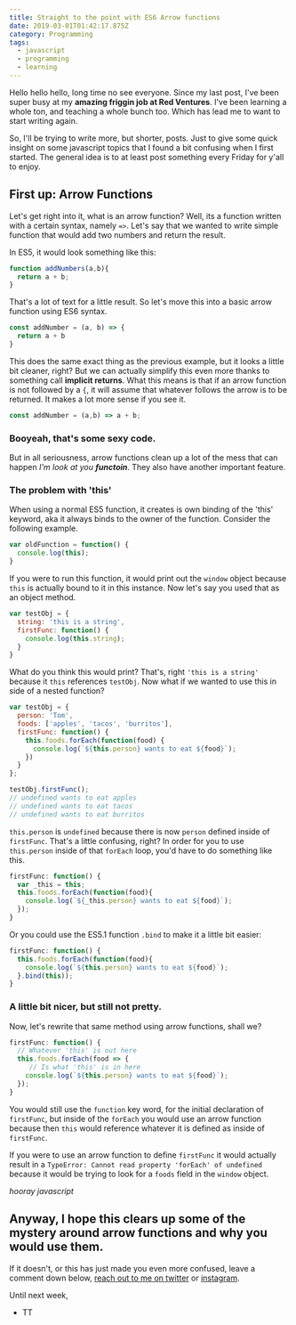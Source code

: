 ```yaml
---
title: Straight to the point with ES6 Arrow functions
date: 2019-03-01T01:42:17.875Z
category: Programming
tags:
  - javascript
  - programming
  - learning
---
```

Hello hello hello, long time no see everyone.  Since my last post, I've been super busy at my **amazing friggin job at Red Ventures**.  I've been learning a whole ton, and teaching a whole bunch too. Which has lead me to want to start writing again.

So, I'll be trying to write more, but shorter, posts. Just to give some quick insight on some javascript topics that I found a bit confusing when I first started. The general idea is to at least post something every Friday for y'all to enjoy.

## First up: Arrow Functions

Let's get right into it, what is an arrow function? Well, its a function written with a certain syntax, namely `=>`.  Let's say that we wanted to write simple function that would add two numbers and return the result.

In ES5, it would look something like this:
```javascript
function addNumbers(a,b){
  return a + b;
}
```
That's a lot of text for a little result. So let's move this into a basic arrow function using ES6 syntax.

```javascript
const addNumber = (a, b) => {
  return a + b
}
```
This does the same exact thing as the previous example, but it looks a little bit cleaner, right?  But we can actually simplify this even more thanks to something call **implicit returns**. What this means is that if an arrow function is not followed by a `{`, it will assume that whatever follows the arrow is to be returned.  It makes a lot more sense if you see it.

```javascript
const addNumber = (a,b) => a + b;
```
### Booyeah, that's some sexy code.

But in all seriousness, arrow functions clean up a lot of the mess that can happen *I'm look at you __functoin__*.  They also have another important feature.

### The problem with 'this'

When using a normal ES5 function, it creates is own binding of the 'this' keyword, aka it always binds to the owner of the function. Consider the following example.

```javascript
var oldFunction = function() {
  console.log(this);
}
```

If you were to run this function, it would print out the `window` object because `this` is actually bound to it in this instance. Now let's say you used that as an object method.

```javascript
var testObj = {
  string: 'this is a string',
  firstFunc: function() {
    console.log(this.string);
  }
}
```

What do you think this would print? That's, right `'this is a string'` because it `this` references `testObj`.  Now what if we wanted to use this in side of a nested function?

```javascript
var testObj = {  
  person: 'Tom',  
  foods: ['apples', 'tacos', 'burritos'],  
  firstFunc: function() {    
    this.foods.forEach(function(food) {      
      console.log(`${this.person} wants to eat ${food}`);    
    })
  }
};

testObj.firstFunc();
// undefined wants to eat apples
// undefined wants to eat tacos
// undefined wants to eat burritos
```

`this.person` is `undefined` because there is now `person` defined inside of `firstFunc`. That's a little confusing, right? In order for you to use `this.person` inside of that `forEach` loop, you'd have to do something like this.

```javascript
firstFunc: function() {
  var _this = this;
  this.foods.forEach(function(food){
    console.log(`${_this.person} wants to eat ${food}`);
  });
}
```

Or you could use the ES5.1 function `.bind` to make it a little bit easier:

```javascript
firstFunc: function() {
  this.foods.forEach(function(food){
    console.log(`${this.person} wants to eat ${food}`);
  }.bind(this));
}
```
### A little bit nicer, but still not pretty.

Now, let's rewrite that same method using arrow functions, shall we?


```javascript
firstFunc: function() {
  // Whatever 'this' is out here
  this.foods.forEach(food => {
     // Is what 'this' is in here
    console.log(`${this.person} wants to eat ${food}`);
  });
}
```

You would still use the `function` key word, for the initial declaration of `firstFunc`, but inside of the `forEach` you would use an arrow function because then `this` would reference whatever it is defined as inside of `firstFunc`.

If you were to use an arrow function to define `firstFunc` it would actually result in a `TypeError: Cannot read property 'forEach' of undefined` because it would be trying to look for a `foods` field in the `window` object.

*hooray javascript*

## Anyway, I hope this clears up some of the mystery around arrow functions and why you would use them.

If it doesn't, or this has just made you even more confused, leave a comment down below, [reach out to me on twitter](https://twitter.com/tallestthomas) or [instagram](https://instagram.com/tallestthomas). 

Until next week,
- TT
